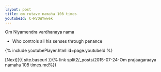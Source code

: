 ```yaml
---
layout: post
title: om rutave namaha 108 times
youtubeId: C-HVOWYwwek
---
```

 
 
Om Niyamendra vardhanaya nama 
 
 -  Who controls all his senses through penance 
 
  
 
  
 
 
 
 
 
 


{% include youtubePlayer.html id=page.youtubeId %}
 
[Next]({{ site.baseurl }}{% link  split2/_posts/2015-07-24-Om prajaagaraaya namaha 108 times.md%})
 

